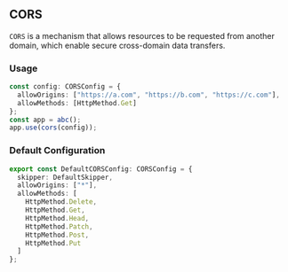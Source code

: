 ## CORS

`CORS` is a mechanism that allows resources to be requested from another domain, which enable secure cross-domain
data transfers.

### Usage

```ts
const config: CORSConfig = {
  allowOrigins: ["https://a.com", "https://b.com", "https://c.com"],
  allowMethods: [HttpMethod.Get]
};
const app = abc();
app.use(cors(config));
```

### Default Configuration

```ts
export const DefaultCORSConfig: CORSConfig = {
  skipper: DefaultSkipper,
  allowOrigins: ["*"],
  allowMethods: [
    HttpMethod.Delete,
    HttpMethod.Get,
    HttpMethod.Head,
    HttpMethod.Patch,
    HttpMethod.Post,
    HttpMethod.Put
  ]
};
````